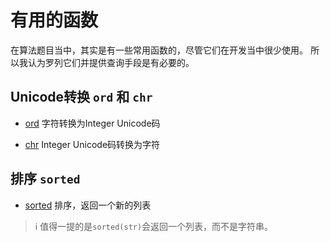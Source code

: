 # 有用的函数

在算法题目当中，其实是有一些常用函数的，尽管它们在开发当中很少使用。
所以我认为罗列它们并提供查询手段是有必要的。

## Unicode转换 `ord` 和 `chr`

- [ord](https://docs.python.org/3/library/functions.html?highlight=ord#ord)
字符转换为Integer Unicode码

- [chr](https://docs.python.org/3/library/functions.html?highlight=chr#chr)
Integer Unicode码转换为字符

## 排序 `sorted`

- [sorted](https://docs.python.org/3/library/functions.html?highlight=sorted#sorted)
排序，返回一个新的列表

> ℹ️ 值得一提的是`sorted(str)`会返回一个列表，而不是字符串。
